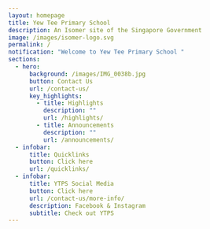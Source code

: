 ```yaml
---
layout: homepage
title: Yew Tee Primary School
description: An Isomer site of the Singapore Government
image: /images/isomer-logo.svg
permalink: /
notification: "Welcome to Yew Tee Primary School "
sections:
  - hero:
      background: /images/IMG_0038b.jpg
      button: Contact Us
      url: /contact-us/
      key_highlights:
        - title: Highlights
          description: ""
          url: /highlights/
        - title: Announcements
          description: ""
          url: /announcements/
  - infobar:
      title: Quicklinks
      button: Click here
      url: /quicklinks/
  - infobar:
      title: YTPS Social Media
      button: Click here
      url: /contact-us/more-info/
      description: Facebook & Instagram
      subtitle: Check out YTPS
---
```

